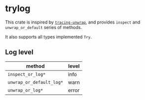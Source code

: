 # trylog
This crate is inspired by [`tracing-unwrap`](https://crates.io/crates/tracing-unwrap),
and provides `inspect` and `unwrap_or_default` series of methods.

It also supports all types implemented `Try`.

## Log level
| method                   | level |
| ------------------------ | ----- |
| `inspect_or_log*`        | info  |
| `unwrap_or_default_log*` | warn  |
| `unwrap_or_log*`         | error |
